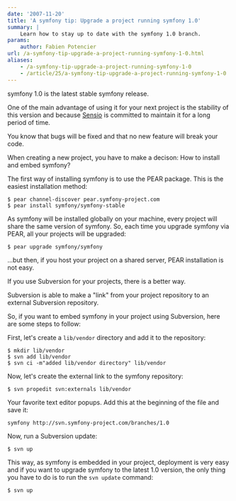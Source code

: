 ```yaml
---
date: '2007-11-20'
title: 'A symfony tip: Upgrade a project running symfony 1.0'
summary: |
    Learn how to stay up to date with the symfony 1.0 branch.
params:
    author: Fabien Potencier
url: /a-symfony-tip-upgrade-a-project-running-symfony-1-0.html
aliases:
    - /a-symfony-tip-upgrade-a-project-running-symfony-1-0
    - /article/25/a-symfony-tip-upgrade-a-project-running-symfony-1-0
---
```


symfony 1.0 is the latest stable symfony release.

One of the main advantage of using it for your next project is the stability of this version
and because [Sensio](http://www.sensio.com/) is committed to maintain it for a long period of time.

You know that bugs will be fixed and that no new feature will break your code.

When creating a new project, you have to make a decison: How to install and embed symfony?

The first way of installing symfony is to use the PEAR package. This is the easiest installation method:

    $ pear channel-discover pear.symfony-project.com
    $ pear install symfony/symfony-stable

As symfony will be installed globally on your machine, every project will share the same version
of symfony. So, each time you upgrade symfony via PEAR, all your projects will be upgraded:

    $ pear upgrade symfony/symfony

...but then, if you host your project on a shared server, PEAR installation is not easy.

If you use Subversion for your projects, there is a better way.

Subversion is able to make a "link" from your project repository to an external Subversion repository.

So, if you want to embed symfony in your project using Subversion, here are some steps to follow:

First, let's create a `lib/vendor` directory and add it to the repository:

    $ mkdir lib/vendor
    $ svn add lib/vendor
    $ svn ci -m"added lib/vendor directory" lib/vendor

Now, let's create the external link to the symfony repository:

    $ svn propedit svn:externals lib/vendor

Your favorite text editor popups. Add this at the beginning of the file and save it:

    symfony http://svn.symfony-project.com/branches/1.0

Now, run a Subversion update:

    $ svn up

This way, as symfony is embedded in your project, deployment is very easy and if you want to upgrade symfony
to the latest 1.0 version, the only thing you have to do is to run the `svn update` command:

    $ svn up



